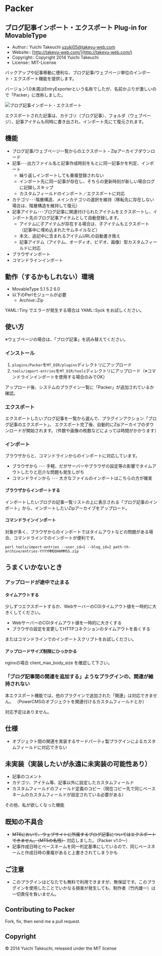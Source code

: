 # Packer

## ブログ記事インポート・エクスポート Plug-in for MovableType

* Author:: Yuichi Takeuchi <uzuki05@takeyu-web.com>
* Website:: [http://takeyu-web.com/](http://takeyu-web.com/)
* Copyright:: Copyright 2014 Yuichi Takeuchi
* License:: MIT-License

バックアップや記事移動に便利な、ブログ記事/ウェブページ単位のインポート・エクスポート機能を提供します。

バージョン1.0未満はEntryExporterという名称でしたが、名前かぶりが激しいので「Packer」に改称しました。

![ブログ記事インポート・エクスポート](https://f.cloud.github.com/assets/60980/235657/110d9b28-87b7-11e2-8be9-211f47798c43.png)

エクスポートされた記事は、カテゴリ（ブログ記事）、フォルダ（ウェブページ）、記事アイテムも同時に書き出され、インポート先にて復元されます。

## 機能

+ ブログ記事/ウェブページ一覧からのエクスポート・Zipアーカイブダウンロード
+ 記事･･･出力ファイル名と記事作成時刻をもとに同一記事かを判定、インポート
  + 繰り返しインポートしても重複登録されない
  + インポート先に同一記事が存在し、そちらの更新時刻が新しい場合ログに記録しスキップ
  + カスタムフィールドのインポート／エクスポートに対応
+ カテゴリ･･･階層構造、メインカテゴリの選択を維持（移転先に存在しない場合は、階層構造を維持して復元）
+ 記事アイテム･･･ブログ記事に関連付けられたアイテムをエクスポートし、インポート先のブログ記事アイテムとして自動登録します。
  + アイテムに子アイテムが存在する場合は、子アイテムもエクスポート（記事中に埋め込まれたサムネイルなど）
  + 本文、追記中に含まれるアイテムURLの自動書き換え
  + 記事アイテム（アイテム、オーディオ、ビデオ、画像）型カスタムフィールドに対応
+ ブラウザインポート
+ コマンドラインインポート


## 動作（するかもしれない）環境

+ MovableType 5.1 5.2 6.0
+ 以下のPerlモジュールが必要
  + Archive::Zip

YAML::Tiny でエラーが発生する場合は YAML::Syck をお試しください。


## 使い方

※ウェブページの場合は、「ブログ記事」を読み替えてください。

### インストール

1. `plugins/Packer`を`MT_DIR/plugins`ディレクトリにアップロード
2. `tools/import-entries`を`MT_DIR/tools`ディレクトリにアップロード（※コマンドラインインポートを使用する場合のみでOK）

アップロード後、システムのプラグイン一覧に「Packer」が追加されているか確認。

### エクスポート

エクスポートしたいブログ記事を一覧から選んで、プラグインアクション「ブログ記事のエクスポート」。
エクスポート完了後、自動的にZipアーカイブのダウンロードが開始されます。（件数や画像の枚数などによっては時間がかかります）

### インポート

ブラウザからと、コマンドラインからのインポートに対応しています。

+ ブラウザから ･･･ 手軽、だがサーバーやブラウザの設定等の影響でタイムアウトしたりと厄介な問題も発生しがち
+ コマンドラインから ･･･ 大きなファイルのインポートはこちらの方が確実

#### ブラウザからインポートする

インポートしたいブログの記事一覧リストの上に表示される「ブログ記事のインポート」から、インポートしたいZipアーカイブをアップロード。

#### コマンドラインインポート

対象が多く、ブラウザからのインポートではタイムアウトなどの問題がある場合、コマンドラインでのインポートが便利です。

    perl tools/import-entries --user_id=1 --blog_id=2 path-th-archive/entries-YYYYMMDDHHMMSS.zip


## うまくいかないとき

### アップロードが途中で止まる

#### タイムアウトする

少しずつエクスポートするか、WebサーバーのCGIタイムアウト値を一時的に大きくしてください。

+ WebサーバーのCGIタイムアウト値を一時的に大きくする
+ ブラウザの設定を変更してHTTPコネクションのタイムアウトを長くする

またはコマンドラインでのインポートスクリプトをお試しください。

#### アップロードサイズ制限にひっかかる

nginxの場合 client_max_body_size を確認して下さい。


### 「ブログ記事間の関連を追加する」ようなプラグインの、関連が維持されない

本エクスポート機能では、他のプラグインで追加された「関連」は対応できません。
（PowerCMSのオブジェクトを関連付けるカスタムフィールドとか）

対応予定はありません。

## 仕様

+ オブジェクト間の関連を実装するサードパーティ製プラグインによるカスタムフィールドに対応できない

## 未実装（実装したいが永遠に未実装の可能性あり）

+ 記事のコメント
+ カテゴリ、アイテム等、記事以外に設定したカスタムフィールド
+ カスタムフィールドのフィールド定義のコピー（現在コピー先で同じベースネームのカスタムフィールドが設定されている必要がある）

その他、私が欲しくなった機能

## 既知の不具合

+ ~~MT6において、ウェブサイトに所属するブログ記事についてはエクスポートできません。（MT5の名残）~~
  対応しました。（Packer v1.0～）
+ 記事作成日時とベースネームを同一判定基準にしているので、同じベースネームと作成日時の重複があると上書きされてしまうかも

## ご注意

* このプラグインはどなたでも無料で利用できますが、無保証です。このプラグインを使用したことでいかなる損害が発生しても、制作者（竹内雄一）は一切責任を負いません。


## Contributing to Packer

Fork, fix, then send me a pull request.


## Copyright

© 2014 Yuichi Takeuchi, released under the MIT license
